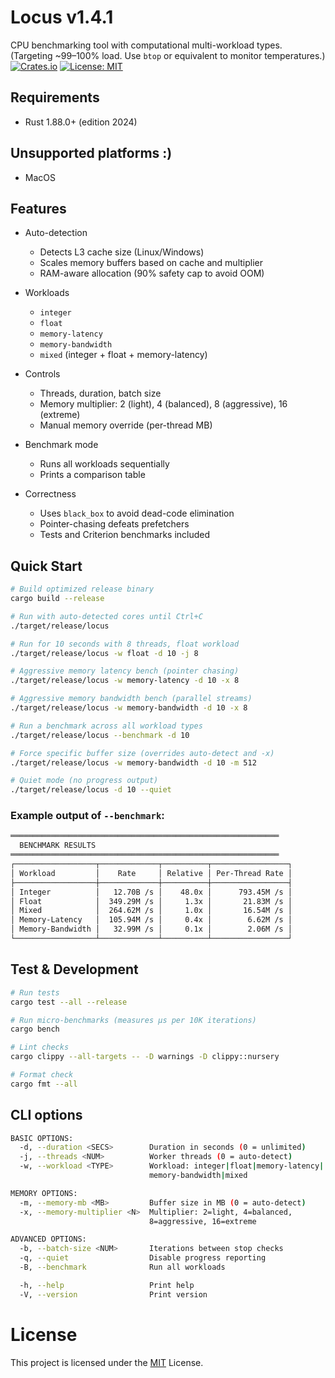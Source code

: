 # Locus v1.4.1
CPU benchmarking tool with computational multi-workload types.<br>
(Targeting ~99–100% load. Use `btop` or equivalent to monitor temperatures.)<br>
[![Crates.io](https://img.shields.io/crates/v/locus.svg)](https://crates.io/crates/locus)
[![License: MIT](https://img.shields.io/badge/License-MIT-yellow.svg)](https://opensource.org/licenses/MIT)

## Requirements

- Rust 1.88.0+ (edition 2024)

## Unsupported platforms :)

- MacOS

## Features

- Auto-detection
  - Detects L3 cache size (Linux/Windows)
  - Scales memory buffers based on cache and multiplier
  - RAM-aware allocation (90% safety cap to avoid OOM)

- Workloads
  - `integer`
  - `float`
  - `memory-latency`
  - `memory-bandwidth`
  - `mixed` (integer + float + memory-latency)

- Controls
  - Threads, duration, batch size
  - Memory multiplier: 2 (light), 4 (balanced), 8 (aggressive), 16 (extreme)
  - Manual memory override (per-thread MB)

- Benchmark mode
  - Runs all workloads sequentially
  - Prints a comparison table

- Correctness
  - Uses `black_box` to avoid dead-code elimination
  - Pointer-chasing defeats prefetchers
  - Tests and Criterion benchmarks included

## Quick Start

```bash
# Build optimized release binary
cargo build --release

# Run with auto-detected cores until Ctrl+C
./target/release/locus

# Run for 10 seconds with 8 threads, float workload
./target/release/locus -w float -d 10 -j 8

# Aggressive memory latency bench (pointer chasing)
./target/release/locus -w memory-latency -d 10 -x 8

# Aggressive memory bandwidth bench (parallel streams)
./target/release/locus -w memory-bandwidth -d 10 -x 8

# Run a benchmark across all workload types
./target/release/locus --benchmark -d 10

# Force specific buffer size (overrides auto-detect and -x)
./target/release/locus -w memory-bandwidth -d 10 -m 512

# Quiet mode (no progress output)
./target/release/locus -d 10 --quiet
```

### Example output of `--benchmark`:
```bash
════════════════════════════════════════════════════════════
  BENCHMARK RESULTS
════════════════════════════════════════════════════════════
┌──────────────────┬─────────────┬──────────┬─────────────────┐
│ Workload         │    Rate     │ Relative │ Per-Thread Rate │
├──────────────────┼─────────────┼──────────┼─────────────────┤
│ Integer          │   12.70B /s │    48.0x │      793.45M /s │
│ Float            │  349.29M /s │     1.3x │       21.83M /s │
│ Mixed            │  264.62M /s │     1.0x │       16.54M /s │
│ Memory-Latency   │  105.94M /s │     0.4x │        6.62M /s │
│ Memory-Bandwidth │   32.99M /s │     0.1x │        2.06M /s │
└──────────────────┴─────────────┴──────────┴─────────────────┘
```

## Test & Development
```bash
# Run tests
cargo test --all --release

# Run micro-benchmarks (measures µs per 10K iterations)
cargo bench

# Lint checks
cargo clippy --all-targets -- -D warnings -D clippy::nursery

# Format check
cargo fmt --all
```

## CLI options
```bash
BASIC OPTIONS:
  -d, --duration <SECS>        Duration in seconds (0 = unlimited)        [default: 0]
  -j, --threads <NUM>          Worker threads (0 = auto-detect)           [default: 0]
  -w, --workload <TYPE>        Workload: integer|float|memory-latency|
                               memory-bandwidth|mixed                     [default: mixed]

MEMORY OPTIONS:
  -m, --memory-mb <MB>         Buffer size in MB (0 = auto-detect)        [default: 0]
  -x, --memory-multiplier <N>  Multiplier: 2=light, 4=balanced,
                               8=aggressive, 16=extreme                   [default: 4]

ADVANCED OPTIONS:
  -b, --batch-size <NUM>       Iterations between stop checks             [default: 100000]
  -q, --quiet                  Disable progress reporting
  -B, --benchmark              Run all workloads

  -h, --help                   Print help
  -V, --version                Print version
```
# License
This project is licensed under the [MIT](https://github.com/Aethdv/CPU_stress/blob/main/LICENSE) License.
